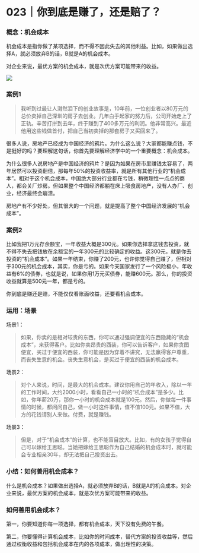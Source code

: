 # 023｜你到底是赚了，还是赔了？

### 概念：机会成本

机会成本是指你做了某项选择，而不得不因此失去的其他利益。比如，如果做出选择A，就必须放弃B的话，B就是A的机会成本。

对企业来说，最优方案的机会成本，就是次优方案可能带来的收益。

![](../img/d9e95be2be45a78d85a8a030c2c01bc4.jpg)

### 案例1

> 我听到过最让人潸然泪下的创业故事是，10年前，一位创业者以80万元的总价卖掉自己深圳的房子去创业。几年白手起家的努力后，公司开始走上了正轨。辛苦打拼到去年，终于赚到了400多万元的利润。他非常高兴。最近他用这些钱做首付，把自己当初卖掉的那套房子又买回来了。

很多人说，房地产已经成为中国经济的鸦片。为什么这么说？大家都能赚点钱，不是挺好的吗？要理解这句话，你首先要理解经济学中的一个重要概念：机会成本。

为什么很多人说房地产是中国经济的鸦片？是因为如果在房市里赚钱太容易了，两年居然可以投资翻倍，那每年50%的投资收益率，就是所有其他行业的“机会成本”。相对于这个机会成本，中国绝大部分行业都在亏钱，稍微理性一点点的商人，都会关厂炒房。但如果整个中国经济都躺在床上吸食房地产，没有人办厂、创业，经济最终会崩溃。

房地产有不少好处，但其很大的一个问题，就是提高了整个中国经济发展的“机会成本”。

### 案例2

比如我把1万元存余额宝，一年收益大概是300元。如果你选择拿这钱去投资，就不得不失去把钱放在余额宝的一年300元的比较确定的收益。这300元，就是你去投资的“机会成本”。如果一年结束，你赚了200元，也许你觉得自己赚了，但相对于300元的机会成本，其实，你是亏的。如果今天国家发行了一个风险极小，年收益有6%的债券，也就是说，如果你用1万元买债券，能赚600元。那么，你的投资收益就算是500元一年，都是亏的。

你到底是赚还是赔，不能仅仅看账面收益，还要看机会成本。

### 运用：场景

场景1：

> 如果，你卖的是相对较贵的东西，你可以通过强调便宜的东西隐藏的“机会成本”，来获得客户。比如你卖昂贵的西装，你可以告诉客户，如果你贪图便宜，买过于便宜的西装，你可能是因为穿着不讲究，无法赢得客户尊重，而丧失生意的机会。丧失生意机会，是买过于便宜的西装的机会成本。

场景2：

> 对个人来说，时间，是最大的机会成本。建议你用自己的年收入，除以一年的工作时间，大约2000小时，看看自己一小时的“机会成本”是多少。比如，你年薪20万，那你一小时的机会成本就是100元。然后，你做每一件事情的时候，都问问自己，做一小时这件事情，值不值100元。如果不值，大方的花钱请别人来做。付费，就是赚钱。

场景3：

> 但是，对于“机会成本”的计算，也不能盲目放大。比如，有的女孩子觉得自己可以嫁给王思聪。当她把嫁给王思聪作为自己结婚的机会成本时，就可能会专业相亲30年，却无法把自己投资出去。

### 小结：如何善用机会成本？

什么是机会成本？如果做出选择A，就必须放弃B的话，B就是A的机会成本。对企业来说，最优方案的机会成本，就是次优方案可能带来的收益。

### 如何善用机会成本？

第一，你要知道你每一项选择，都有机会成本，天下没有免费的午餐。

第二，你要懂得计算机会成本，比如你的时间成本，替代方案的投资收益等，然后通过权衡收益和包括机会成本在内的各项成本，做出理性的决策。